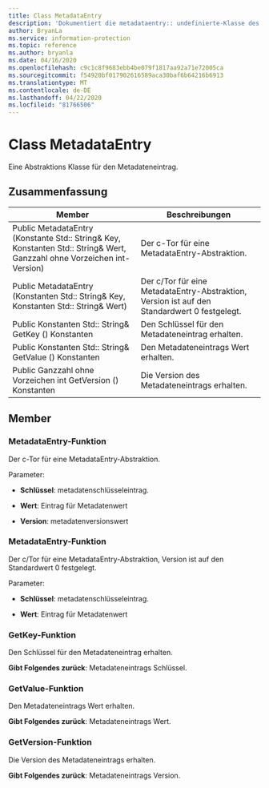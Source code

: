 ```yaml
---
title: Class MetadataEntry
description: 'Dokumentiert die metadataentry:: undefinierte-Klasse des Microsoft Information Protection (MIP) SDK.'
author: BryanLa
ms.service: information-protection
ms.topic: reference
ms.author: bryanla
ms.date: 04/16/2020
ms.openlocfilehash: c9c1c8f9683ebb4be079f1817aa92a71e72005ca
ms.sourcegitcommit: f54920bf017902616589aca30baf6b64216b6913
ms.translationtype: MT
ms.contentlocale: de-DE
ms.lasthandoff: 04/22/2020
ms.locfileid: "81766506"
---
```

# <a name="class-metadataentry"></a>Class MetadataEntry 
Eine Abstraktions Klasse für den Metadateneintrag.
  
## <a name="summary"></a>Zusammenfassung
 Member                        | Beschreibungen                                
--------------------------------|---------------------------------------------
Public MetadataEntry (Konstante Std:: String& Key, Konstanten Std:: String& Wert, Ganzzahl ohne Vorzeichen int-Version)  |  Der c-Tor für eine MetadataEntry-Abstraktion.
Public MetadataEntry (Konstanten Std:: String& Key, Konstanten Std:: String& Wert)  |  Der c/Tor für eine MetadataEntry-Abstraktion, Version ist auf den Standardwert 0 festgelegt.
Public Konstanten Std:: String& GetKey () Konstanten  |  Den Schlüssel für den Metadateneintrag erhalten.
Public Konstanten Std:: String& GetValue () Konstanten  |  Den Metadateneintrags Wert erhalten.
Public Ganzzahl ohne Vorzeichen int GetVersion () Konstanten  |  Die Version des Metadateneintrags erhalten.
  
## <a name="members"></a>Member
  
### <a name="metadataentry-function"></a>MetadataEntry-Funktion
Der c-Tor für eine MetadataEntry-Abstraktion.

Parameter:  
* **Schlüssel**: metadatenschlüsseleintrag. 


* **Wert**: Eintrag für Metadatenwert 


* **Version**: metadatenversionswert


  
### <a name="metadataentry-function"></a>MetadataEntry-Funktion
Der c/Tor für eine MetadataEntry-Abstraktion, Version ist auf den Standardwert 0 festgelegt.

Parameter:  
* **Schlüssel**: metadatenschlüsseleintrag. 


* **Wert**: Eintrag für Metadatenwert


  
### <a name="getkey-function"></a>GetKey-Funktion
Den Schlüssel für den Metadateneintrag erhalten.

  
**Gibt Folgendes zurück**: Metadateneintrags Schlüssel.
  
### <a name="getvalue-function"></a>GetValue-Funktion
Den Metadateneintrags Wert erhalten.

  
**Gibt Folgendes zurück**: Metadateneintrags Wert.
  
### <a name="getversion-function"></a>GetVersion-Funktion
Die Version des Metadateneintrags erhalten.

  
**Gibt Folgendes zurück**: Metadateneintrags Version.